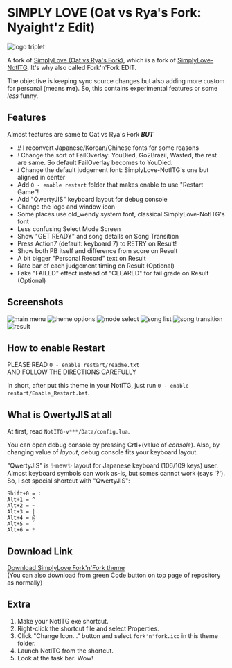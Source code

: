 # SIMPLY LOVE (Oat vs Rya's Fork: Nyaight'z Edit)

![logo triplet](https://raw.githubusercontent.com/NyaightHazard/simply-love-oat-fork/nyaightz-edit/logo.png "logo")

A fork of [SimplyLove (Oat vs Rya's Fork)](https://github.com/oatmealine/simply-love-oat-fork), which is a fork of [SimplyLove-NotITG](https://github.com/TaroNuke/Simply-Love-NotITG-ver.-).
It's why also called Fork'n'Fork EDIT.

The objective is keeping sync source changes but also adding more custom for personal (means **me**). 
So, this contains experimental features or some *less* funny.

## Features

Almost features are same to Oat vs Rya's Fork ***BUT***

- *!!* I reconvert Japanese/Korean/Chinese fonts for some reasons
- *!* Change the sort of FailOverlay: YouDied, Go2Brazil, Wasted, the rest are same. So default FailOverlay becomes to YouDied.
- *!* Change the default judgement font: SimplyLove-NotITG's one but aligned in center
- Add `0 - enable restart` folder that makes enable to use "Restart Game"!
- Add "QwertyJIS" keyboard layout for debug console
- Change the logo and window icon
- Some places use old_wendy system font, classical SimplyLove-NotITG's font
- Less confusing Select Mode Screen
- Show "GET READY" and song details on Song Transition
- Press Action7 (default: keyboard 7) to RETRY on Result!
- Show both PB itself and difference from score on Result
- A bit bigger "Personal Record" text on Result
- Rate bar of each judgement timing on Result (Optional)
- Fake "FAILED" effect instead of "CLEARED" for fail grade on Result (Optional)

## Screenshots

![main menu](https://raw.githubusercontent.com/NyaightHazard/simply-love-oat-fork/nyaightz-edit/screenshot1.jpg "main menu")
![theme options](https://raw.githubusercontent.com/NyaightHazard/simply-love-oat-fork/nyaightz-edit/screenshot2.jpg "theme options")
![mode select](https://raw.githubusercontent.com/NyaightHazard/simply-love-oat-fork/nyaightz-edit/screenshot3.jpg "mode select")
![song list](https://raw.githubusercontent.com/NyaightHazard/simply-love-oat-fork/nyaightz-edit/screenshot4.jpg "song list")
![song transition](https://raw.githubusercontent.com/NyaightHazard/simply-love-oat-fork/nyaightz-edit/screenshot5.jpg "song transition")
![result](https://raw.githubusercontent.com/NyaightHazard/simply-love-oat-fork/nyaightz-edit/screenshot6.jpg "result")

## How to enable Restart

PLEASE READ `0 - enable restart/readme.txt`<br>
AND FOLLOW THE DIRECTIONS CAREFULLY

In short, after put this theme in your NotITG, just run `0 - enable restart/Enable_Restart.bat`.

## What is QwertyJIS at all

At first, read `NotITG-v***/Data/config.lua`.

You can open debug console by pressing Crtl+(value of *console*).
Also, by changing value of *layout*, debug console fits your keyboard layout.

"QwertyJIS" is ✨new✨ layout for Japanese keyboard (106/109 keys) user.
Almost keyboard symbols can work as-is, but somes cannot work (says '?').
So, I set special shortcut with "QwertyJIS":
```
Shift+0 = :
Alt+1 = ^
Alt+2 = ~
Alt+3 = |
Alt+4 = @
Alt+5 = `
Alt+6 = *
```

## Download Link

[Download SimplyLove Fork'n'Fork theme](https://github.com/NyaightHazard/simply-love-oat-fork/archive/refs/heads/nyaightz-edit.zip)<br>
(You can also download from green Code button on top page of repository as normally)

## Extra

1. Make your NotITG exe shortcut.
2. Right-click the shortcut file and select Properties.
3. Click "Change Icon..." button and select `fork'n'fork.ico` in this theme folder.
4. Launch NotITG from the shortcut.
5. Look at the task bar. Wow!
